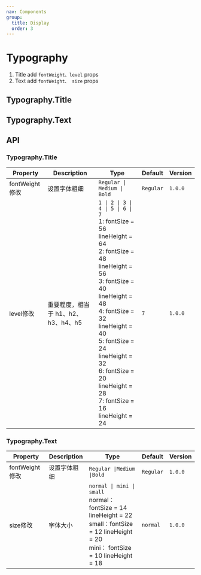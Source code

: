 ```yaml
---
nav: Components
group:
  title: Display
  order: 3
---
```


# Typography

1. Title add `fontWeight、level` props
2. Text add `fontWeight、 size` props

## Typography.Title

<code src="./demos/title.tsx"></code>

## Typography.Text

<code src="./demos/text.tsx"></code>

## API

### Typography.Title

| Property | Description | Type | Default | Version |
| --- | --- | --- | --- | --- |
| fontWeight<Badge type='warning'>修改</Badge> | 设置字体粗细 | `Regular \| Medium \| Bold` | `Regular` | `1.0.0` |
| level<Badge type='warning'>修改</Badge> | 重要程度，相当于 h1、h2、h3、h4、h5 | `1 \| 2 \| 3 \| 4 \| 5 \| 6 \| 7` <br/> 1: fontSize = 56 lineHeight = 64 <br/> 2: fontSize = 48 lineHeight = 56 <br/>3: fontSize = 40 lineHeight = 48<br/> 4: fontSize = 32 lineHeight = 40 <br/>5: fontSize = 24 lineHeight = 32 <br/>6: fontSize = 20 lineHeight = 28<br/> 7: fontSize = 16 lineHeight = 24 | `7` | `1.0.0` |

### Typography.Text

| Property | Description | Type | Default | Version |
| --- | --- | --- | --- | --- |
| fontWeight<Badge type='warning'>修改</Badge> | 设置字体粗细 | `Regular \|Medium \|Bold` | `Regular` | `1.0.0` |
| size<Badge type='warning'>修改</Badge> | 字体大小 | `normal \| mini \| small`<br/>normal：fontSize = 14 lineHeight = 22 <br/>small：fontSize = 12 lineHeight = 20 <br/>mini： fontSize = 10 lineHeight = 18 | `normal` | `1.0.0` |
